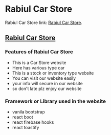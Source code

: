 # Rabiul Car Store

Rabiul Car Store link: [Rabiul Car Store](https://github.com/facebook/create-react-app).

## [Rabiul Car Store](https://github.com/facebook/create-react-app)

### Features of Rabiul Car Store
* This is a Car Store website
* Here has various type car
* This is a stock or inventory type website
* You can visit our website easily
* your info will secure in our website
* so don't late plz enjoy our website

### Framework or Library used in the website
* vanila bootstrap 
* react boot
* react firebase hooks 
* react toastify 







